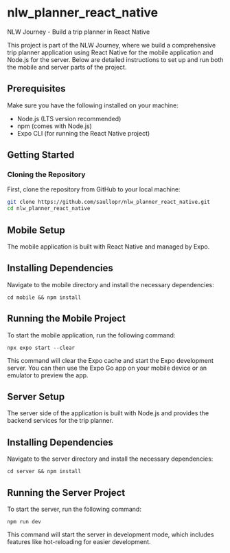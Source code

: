 # nlw_planner_react_native
NLW Journey - Build a trip planner in React Native

This project is part of the NLW Journey, where we build a comprehensive trip planner application using React Native for the mobile application and Node.js for the server. Below are detailed instructions to set up and run both the mobile and server parts of the project.

## Prerequisites

Make sure you have the following installed on your machine:
- Node.js (LTS version recommended)
- npm (comes with Node.js)
- Expo CLI (for running the React Native project)

## Getting Started

### Cloning the Repository

First, clone the repository from GitHub to your local machine:

```bash
git clone https://github.com/saullopr/nlw_planner_react_native.git
cd nlw_planner_react_native
```

## Mobile Setup
The mobile application is built with React Native and managed by Expo.

## Installing Dependencies
Navigate to the mobile directory and install the necessary dependencies:
```
cd mobile && npm install
```

## Running the Mobile Project
To start the mobile application, run the following command:
```
npx expo start --clear
```
This command will clear the Expo cache and start the Expo development server. You can then use the Expo Go app on your mobile device or an emulator to preview the app.

## Server Setup
The server side of the application is built with Node.js and provides the backend services for the trip planner.

## Installing Dependencies
Navigate to the server directory and install the necessary dependencies:

```
cd server && npm install
```

## Running the Server Project
To start the server, run the following command:

```
npm run dev
```
This command will start the server in development mode, which includes features like hot-reloading for easier development.



